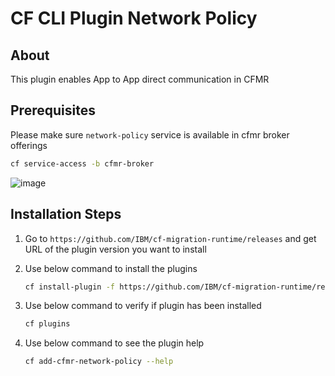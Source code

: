 # CF CLI Plugin Network Policy

## About

This plugin enables App to App direct communication in CFMR

## Prerequisites

Please make sure `network-policy` service is available in cfmr broker offerings

```bash
cf service-access -b cfmr-broker
```

![image](https://user-images.githubusercontent.com/84785003/130772976-1b0246a0-44fd-4f17-afdb-1fff84f1cab5.png)

## Installation Steps

1. Go to `https://github.com/IBM/cf-migration-runtime/releases` and get URL of the plugin version you want to install

2. Use below command to install the plugins

    ```bash
    cf install-plugin -f https://github.com/IBM/cf-migration-runtime/releases/download/v1.0.0/cfmr-cf-cli-plugin-network-policy-linux-amd64
    ```

3. Use below command to verify if plugin has been installed

    ```bash
    cf plugins
    ```

4. Use below command to see the plugin help

    ```bash
    cf add-cfmr-network-policy --help
    ```
